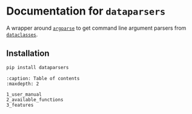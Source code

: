 # Documentation for `dataparsers`

A wrapper around [`argparse`](https://docs.python.org/3/library/argparse.html#module-argparse) to get command line argument parsers from
[`dataclasses`](https://docs.python.org/3/library/dataclasses.html#module-dataclasses).

## Installation

```bash
pip install dataparsers
```

```{toctree}
:caption: Table of contents
:maxdepth: 2

1_user_manual
2_available_functions
3_features

```
